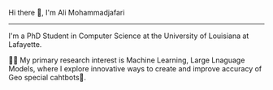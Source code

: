Hi there 👋, I'm Ali Mohammadjafari

--------------------------------------------

 I'm a PhD Student in Computer Science at the University of Louisiana at Lafayette.

 👨‍💻 My primary research interest is Machine Learning, Large Lnaguage Models, where I explore innovative ways to create and improve accuracy of Geo special cahtbots🤖.
